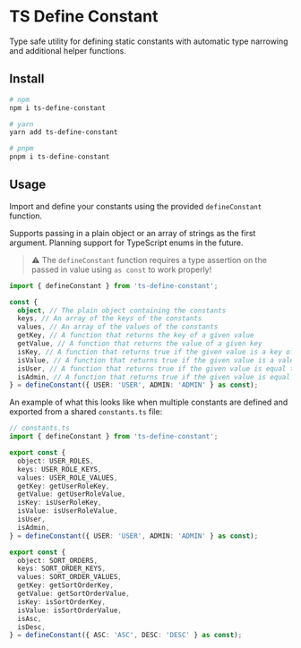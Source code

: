 # TS Define Constant

Type safe utility for defining static constants with automatic type narrowing and additional helper functions.

## Install

```bash
# npm
npm i ts-define-constant

# yarn
yarn add ts-define-constant

# pnpm
pnpm i ts-define-constant
```

## Usage

Import and define your constants using the provided `defineConstant` function.

Supports passing in a plain object or an array of strings as the first argument. Planning support for TypeScript enums in the future.

> :warning: The `defineConstant` function requires a type assertion on the passed in value using `as const` to work properly!

```ts
import { defineConstant } from 'ts-define-constant';

const {
  object, // The plain object containing the constants
  keys, // An array of the keys of the constants
  values, // An array of the values of the constants
  getKey, // A function that returns the key of a given value
  getValue, // A function that returns the value of a given key
  isKey, // A function that returns true if the given value is a key of the constants
  isValue, // A function that returns true if the given value is a value of the constants
  isUser, // A function that returns true if the given value is equal to the USER constant
  isAdmin, // A function that returns true if the given value is equal to the ADMIN constant
} = defineConstant({ USER: 'USER', ADMIN: 'ADMIN' } as const);
```

An example of what this looks like when multiple constants are defined and exported from a shared `constants.ts` file:

```ts
// constants.ts
import { defineConstant } from 'ts-define-constant';

export const {
  object: USER_ROLES,
  keys: USER_ROLE_KEYS,
  values: USER_ROLE_VALUES,
  getKey: getUserRoleKey,
  getValue: getUserRoleValue,
  isKey: isUserRoleKey,
  isValue: isUserRoleValue,
  isUser,
  isAdmin,
} = defineConstant({ USER: 'USER', ADMIN: 'ADMIN' } as const);

export const {
  object: SORT_ORDERS,
  keys: SORT_ORDER_KEYS,
  values: SORT_ORDER_VALUES,
  getKey: getSortOrderKey,
  getValue: getSortOrderValue,
  isKey: isSortOrderKey,
  isValue: isSortOrderValue,
  isAsc,
  isDesc,
} = defineConstant({ ASC: 'ASC', DESC: 'DESC' } as const);
```
